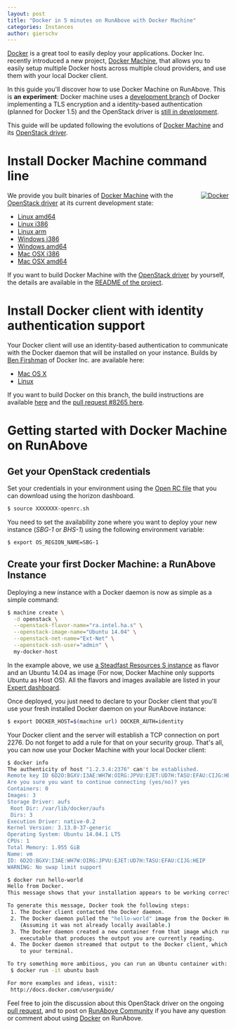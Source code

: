 ```yaml
---
layout: post
title: "Docker in 5 minutes on RunAbove with Docker Machine"
categories: Instances
author: gierschv
---
```


[Docker](http://www.docker.com) is a great tool to easily deploy your
applications. Docker Inc. recently introduced a new project,
[Docker Machine](https://github.com/docker/machine),
that allows you to easily setup multiple Docker hosts across multiple cloud providers,
and use them with your local Docker client.

In this guide you'll discover how to use Docker Machine on RunAbove. This is **an
experiment**: Docker machine uses a [development branch](https://github.com/docker/docker/pull/8265)
of Docker implementing a TLS encryption and a identity-based authentication
(planned for Docker 1.5) and the OpenStack driver is
[still in development](https://github.com/docker/machine/pull/73).

This guide will be updated following the evolutions of [Docker Machine](https://github.com/docker/machine)
and its [OpenStack driver](https://github.com/docker/machine/pull/73).

# Install Docker Machine command line

<div style="float:right; margin-left: 15px;">
	<a href="https://github.com/docker/machine">
		<img src="/kb/images/2014-12-12-docker-in-5-minutes-on-runabove-with-docker-machine/docker-logo.png" alt="Docker" />
	</a>
</div>

We provide you built binaries of [Docker Machine](https://github.com/docker/machine)
with the [OpenStack driver](https://github.com/docker/machine/pull/73) at its
current development state:

* [Linux amd64](https://storage.sbg-1.runabove.io/v1/AUTH_d186206b24cd46b1a842bbd76ee11f8e/docker-machine/machine_linux_amd64)
* [Linux i386](https://storage.sbg-1.runabove.io/v1/AUTH_d186206b24cd46b1a842bbd76ee11f8e/docker-machine/machine_linux_386)
* [Linux arm](https://storage.sbg-1.runabove.io/v1/AUTH_d186206b24cd46b1a842bbd76ee11f8e/docker-machine/machine_linux_arm)
* [Windows i386](https://storage.sbg-1.runabove.io/v1/AUTH_d186206b24cd46b1a842bbd76ee11f8e/docker-machine/machine_windows_386.exe)
* [Windows amd64](https://storage.sbg-1.runabove.io/v1/AUTH_d186206b24cd46b1a842bbd76ee11f8e/docker-machine/machine_windows_amd64.exe)
* [Mac OSX i386](https://storage.sbg-1.runabove.io/v1/AUTH_d186206b24cd46b1a842bbd76ee11f8e/docker-machine/machine_darwin_386)
* [Mac OSX amd64](https://storage.sbg-1.runabove.io/v1/AUTH_d186206b24cd46b1a842bbd76ee11f8e/docker-machine/machine_darwin_amd64)

If you want to build Docker Machine with the [OpenStack driver](https://github.com/docker/machine/pull/73)
by yourself, the details are available in the [README of the project](https://github.com/docker/machine/blob/master/README.md).

# Install Docker client with identity authentication support

Your Docker client will use an identity-based authentication to communicate with
the Docker daemon that will be installed on your instance. Builds by
[Ben Firshman](https://github.com/bfirsh) of Docker Inc. are available here:

* [Mac OS X](https://bfirsh.s3.amazonaws.com/docker/darwin/docker-1.3.1-dev-identity-auth) 
* [Linux](https://bfirsh.s3.amazonaws.com/docker/linux/docker-1.3.1-dev-identity-auth)

If you want to build Docker on this branch, the build instructions are available
[here](https://docs.docker.com/contributing/devenvironment/) and the
[pull request #8265 here](https://github.com/docker/docker/pull/8265).

# Getting started with Docker Machine on RunAbove

## Get your OpenStack credentials

Set your credentials in your environment using the [Open RC
file](https://manager.runabove.com/horizon/project/access_and_security/api_access/openrc/)
that you can download using the horizon dashboard.

```bash
$ source XXXXXXX-openrc.sh
```
You need to set the availability zone where you want to deploy your new instance
(*SBG-1* or *BHS-1*) using the following environment variable:

```bash
$ export OS_REGION_NAME=SBG-1
```

## Create your first Docker Machine: a RunAbove Instance

Deploying a new instance with a Docker daemon is now as simple as a simple command:

```bash
$ machine create \
  -d openstack \
  --openstack-flavor-name="ra.intel.ha.s" \
  --openstack-image-name="Ubuntu 14.04" \
  --openstack-net-name="Ext-Net" \
  --openstack-ssh-user="admin" \
  my-docker-host
```

In the example above, we use [a Steadfast Resources S instance](https://www.runabove.com)
as flavor and an Ubuntu 14.04 as image (For now, Docker Machine only supports
Ubuntu as Host OS). All the flavors and images available are listed in your
[Expert dashboard](https://cloud.runabove.com/horizon/).

Once deployed, you just need to declare to your Docker client that you'll use
your fresh installed Docker daemon on your RunAbove instance:

```bash
$ export DOCKER_HOST=$(machine url) DOCKER_AUTH=identity
```

Your Docker client and the server will establish a TCP connection on port 2276.
Do not forget to add a rule for that on your security group. That's all, you
can now use your Docker Machine with your local Docker client:

```bash
$ docker info
The authenticity of host "1.2.3.4:2376" can't be established.
Remote key ID 6D2O:BGXV:I3AE:WH7W:OIRG:JPVU:EJET:UD7H:TASU:EFAU:CIJG:HEIP
Are you sure you want to continue connecting (yes/no)? yes
Containers: 0
Images: 3
Storage Driver: aufs
 Root Dir: /var/lib/docker/aufs
 Dirs: 3
Execution Driver: native-0.2
Kernel Version: 3.13.0-37-generic
Operating System: Ubuntu 14.04.1 LTS
CPUs: 1
Total Memory: 1.955 GiB
Name: vm
ID: 6D2O:BGXV:I3AE:WH7W:OIRG:JPVU:EJET:UD7H:TASU:EFAU:CIJG:HEIP
WARNING: No swap limit support
```

```bash
$ docker run hello-world
Hello from Docker.
This message shows that your installation appears to be working correctly.

To generate this message, Docker took the following steps:
 1. The Docker client contacted the Docker daemon.
 2. The Docker daemon pulled the "hello-world" image from the Docker Hub.
    (Assuming it was not already locally available.)
 3. The Docker daemon created a new container from that image which runs the
    executable that produces the output you are currently reading.
 4. The Docker daemon streamed that output to the Docker client, which sent it
    to your terminal.

To try something more ambitious, you can run an Ubuntu container with:
 $ docker run -it ubuntu bash

For more examples and ideas, visit:
 http://docs.docker.com/userguide/
```

Feel free to join the discussion about this OpenStack driver on the ongoing
[pull request](https://github.com/docker/machine/pull/73), and to post on [RunAbove
Community](https://community.runabove.com/share/) if you have any question or
comment about using [Docker](http://www.docker.com) on RunAbove.
